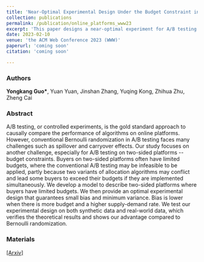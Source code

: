 ```yaml
---
title: 'Near-Optimal Experimental Design Under the Budget Constraint in Online Platforms'
collection: publications
permalink: /publication/online_platforms_www23
excerpt: 'This paper designs a near-optimal experiment for A/B testing under the budget constraint.'
date: 2023-02-10
venue: 'the ACM Web Conference 2023 (WWW)'
paperurl: 'coming soon'
citation: 'coming soon'

---
```


### Authors

**Yongkang Guo\***, Yuan Yuan, Jinshan Zhang, Yuqing Kong, Zhihua Zhu, Zheng Cai

### Abstract

A/B testing, or controlled experiments, is the gold standard approach to causally compare the performance of algorithms on online platforms. 
However, conventional Bernoulli randomization in A/B testing faces many challenges such as spillover and carryover effects. 
Our study focuses on another challenge, especially for A/B testing on two-sided platforms -- budget constraints.
Buyers on two-sided platforms often have limited budgets, where the conventional A/B testing may be infeasible to be applied, partly because two variants of allocation algorithms may conflict and lead some buyers to exceed their budgets if they are implemented simultaneously. 
We develop a model to describe two-sided platforms where buyers have limited budgets. 
We then provide an optimal experimental design that guarantees small bias and minimum variance. 
Bias is lower when there is more budget and a higher supply-demand rate. We test our experimental design on both synthetic data and real-world data, which verifies the theoretical results and shows our advantage compared to Bernoulli randomization.

### Materials

[[Arxiv]](https://arxiv.org/abs/2302.05005)



